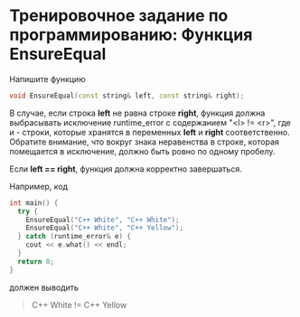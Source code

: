 # Тренировочное задание по программированию: Функция EnsureEqual

Напишите функцию

```C++
void EnsureEqual(const string& left, const string& right);
```

В случае, если строка **left** не равна строке **right**, функция должна выбрасывать исключение runtime_error с содержанием "\<l> != \<r>", где <l> и <r> - строки, которые хранятся в переменных **left** и **right** соответственно. Обратите внимание, что вокруг знака неравенства в строке, которая помещается в исключение, должно быть ровно по одному пробелу.

Если **left == right**, функция должна корректно завершаться.

Например, код

```C++
int main() {
  try {
    EnsureEqual("C++ White", "C++ White");
    EnsureEqual("C++ White", "C++ Yellow");
  } catch (runtime_error& e) {
    cout << e.what() << endl;
  }
  return 0;
}
```

должен выводить

> C++ White != C++ Yellow

